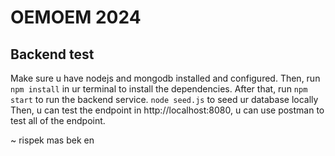 # OEMOEM 2024

## Backend test
Make sure u have nodejs and mongodb installed and configured. Then, run ```npm install``` in ur terminal to install the dependencies. After that, run ```npm start``` to run the backend service. ```node seed.js``` to seed ur database locally
Then, u can test the endpoint in http://localhost:8080, u can use postman to test all of the endpoint.

~ rispek mas bek en
